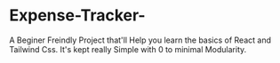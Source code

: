 # Expense-Tracker-

A Beginer Freindly Project that'll Help you learn the basics of React and Tailwind Css. It's kept really Simple with 0 to minimal Modularity.

